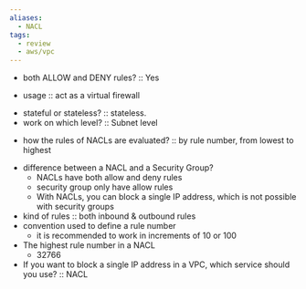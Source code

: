 ```yaml
---
aliases:
  - NACL
tags:
  - review
  - aws/vpc
---
```

- both ALLOW and DENY rules? :: Yes
<!--SR:!2025-04-23,3,250-->
- usage :: act as a virtual firewall
<!--SR:!2025-04-23,3,250-->
- stateful or stateless? :: stateless.
- work on which level? :: Subnet level
<!--SR:!2025-04-23,3,250-->
- how the rules of NACLs are evaluated? :: by rule number, from lowest to highest
<!--SR:!2025-04-23,3,250-->
- difference between a NACL and a Security Group?
    - NACLs have both allow and deny rules
    - security group only have allow rules
    - With NACLs, you can block a single IP address, which is not possible with security groups  
- kind of rules :: both inbound & outbound rules 
- convention used to define a rule number
    - it is recommended to work in increments of 10 or 100
- The highest rule number in a NACL
    - 32766
- If you want to block a single IP address in a VPC, which service should you use? :: NACL